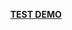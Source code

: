 
<p align="center">
  <a href="https://github.com/LorenzoBL/MvpArmsDemo">
    <b>TEST DEMO</b>
  </a>
</p>

